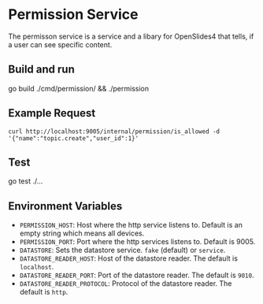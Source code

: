 # Permission Service

The permisson service is a service and a libary for OpenSlides4 that tells, if a
user can see specific content.

## Build and run

go build ./cmd/permission/ && ./permission

## Example Request

```
curl http://localhost:9005/internal/permission/is_allowed -d '{"name":"topic.create","user_id":1}'
```

## Test

go test ./...


## Environment Variables

* `PERMISSION_HOST`: Host where the http service listens to. Default is an empty
  string which means all devices.
* `PERMISSION_PORT`: Port where the http services listens to. Default is 9005.
* `DATASTORE`: Sets the datastore service. `fake` (default) or `service`.
* `DATASTORE_READER_HOST`: Host of the datastore reader. The default is
  `localhost`.
* `DATASTORE_READER_PORT`: Port of the datastore reader. The default is `9010`.
* `DATASTORE_READER_PROTOCOL`: Protocol of the datastore reader. The default is
  `http`.